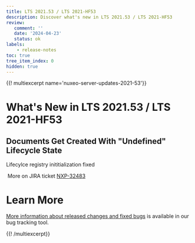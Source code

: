 ```yaml
---
title: LTS 2021.53 / LTS 2021-HF53
description: Discover what's new in LTS 2021.53 / LTS 2021-HF53
review:
   comment: ''
   date: '2024-04-23'
   status: ok
labels:
    - release-notes
toc: true
tree_item_index: 0
hidden: true
---
```


{{! multiexcerpt name='nuxeo-server-updates-2021-53'}}
# What's New in LTS 2021.53 / LTS 2021-HF53

## Documents Get Created With "Undefined" Lifecycle State


Lifecylce registry inititialization fixed

<i class="fa fa-long-arrow-right" aria-hidden="true"></i>&nbsp;More on JIRA ticket [NXP-32483](https://jira.nuxeo.com/browse/NXP-32483)


# Learn More

[More information about released changes and fixed bugs](https://jira.nuxeo.com/secure/ReleaseNote.jspa?projectId=10011&version=22845) is available in our bug tracking tool.

{{! /multiexcerpt}}
